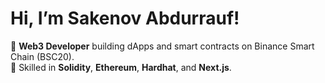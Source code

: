 # Hi, I’m Sakenov Abdurrauf!

🚀 **Web3 Developer** building dApps and smart contracts on Binance Smart Chain (BSC20).  
🌟 Skilled in **Solidity**, **Ethereum**, **Hardhat**, and **Next.js**.  

